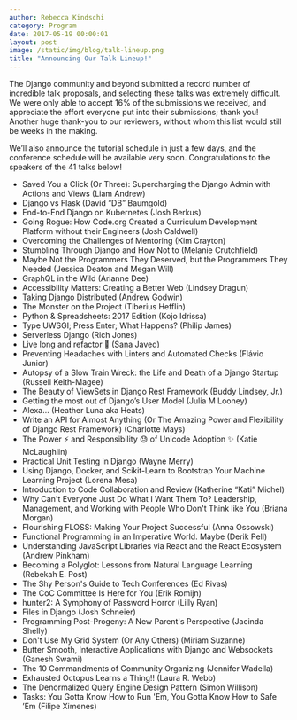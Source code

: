 ```yaml
---
author: Rebecca Kindschi
category: Program
date: 2017-05-19 00:00:01
layout: post
image: /static/img/blog/talk-lineup.png
title: "Announcing Our Talk Lineup!"
---
```


The Django community and beyond submitted a record number of incredible talk proposals, and selecting these talks was extremely difficult. We were only able to accept 16% of the submissions we received, and appreciate the effort everyone put into their submissions; thank you! Another huge thank-you to our reviewers, without whom this list would still be weeks in the making.

We’ll also announce the tutorial schedule in just a few days, and the conference schedule will be available very soon. Congratulations to the speakers of the 41 talks below!

 * Saved You a Click (Or Three): Supercharging the Django Admin with Actions and Views (Liam Andrew)
 * Django vs Flask (David “DB” Baumgold)
 * End-to-End Django on Kubernetes (Josh Berkus)
 * Going Rogue: How Code.org Created a Curriculum Development Platform without their Engineers (Josh Caldwell)
 * Overcoming the Challenges of Mentoring (Kim Crayton)
 * Stumbling Through Django and How Not to (Melanie Crutchfield)
 * Maybe Not the Programmers They Deserved, but the Programmers They Needed (Jessica Deaton and Megan Will)
 * GraphQL in the Wild (Arianne Dee)
 * Accessibility Matters: Creating a Better Web (Lindsey Dragun)
 * Taking Django Distributed (Andrew Godwin)
 * The Monster on the Project (Tiberius Hefflin)
 * Python & Spreadsheets: 2017 Edition (Kojo Idrissa)
 * Type UWSGI; Press Enter; What Happens? (Philip James)
 * Serverless Django (Rich Jones)
 * Live long and refactor :vulcan_salute: (Sana Javed)
 * Preventing Headaches with Linters and Automated Checks (Flávio Junior)
 * Autopsy of a Slow Train Wreck: the Life and Death of a Django Startup (Russell Keith-Magee)
 * The Beauty of ViewSets in Django Rest Framework (Buddy Lindsey, Jr.)
 * Getting the most out of Django’s User Model (Julia M Looney)
 * Alexa... (Heather Luna aka Heats)
 * Write an API for Almost Anything (Or The Amazing Power and Flexibility of Django Rest Framework) (Charlotte Mays)
 * The Power :zap: and Responsibility :sweat: of Unicode Adoption :sparkles: (Katie McLaughlin)
 * Practical Unit Testing in Django (Wayne Merry)
 * Using Django, Docker, and Scikit-Learn to Bootstrap Your Machine Learning Project (Lorena Mesa)
 * Introduction to Code Collaboration and Review (Katherine “Kati” Michel)
 * Why Can't Everyone Just Do What I Want Them To? Leadership, Management, and Working with People Who Don't Think like You (Briana Morgan)
 * Flourishing FLOSS: Making Your Project Successful (Anna Ossowski)
 * Functional Programming in an Imperative World. Maybe (Derik Pell)
 * Understanding JavaScript Libraries via React and the React Ecosystem (Andrew Pinkham)
 * Becoming a Polyglot: Lessons from Natural Language Learning (Rebekah E. Post)
 * The Shy Person's Guide to Tech Conferences (Ed Rivas)
 * The CoC Committee Is Here for You (Erik Romijn)
 * hunter2: A Symphony of Password Horror (Lilly Ryan)
 * Files in Django (Josh Schneier)
 * Programming Post-Progeny: A New Parent's Perspective (Jacinda Shelly)
 * Don't Use My Grid System (Or Any Others) (Miriam Suzanne)
 * Butter Smooth, Interactive Applications with Django and Websockets (Ganesh Swami)
 * The 10 Commandments of Community Organizing (Jennifer Wadella)
 * Exhausted Octopus Learns a Thing!! (Laura R. Webb)
 * The Denormalized Query Engine Design Pattern (Simon Willison)
 * Tasks: You Gotta Know How to Run 'Em, You Gotta Know How to Safe ’Em (Filipe Ximenes)
